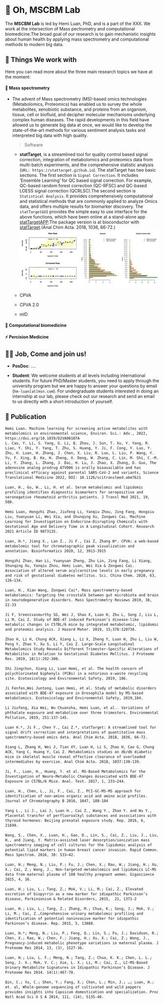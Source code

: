  # 👋 Oh, MSCBM Lab

The **MSCBM Lab** is led by Hemi Luan, PhD, and is a part of the XXX. We work at the intersection of Mass pectrometry and computational biomedicine.The broad goal of our research is to gain mechanistic insights about human health by applying mass spectrometry and computational methods to modern big data. 

## 🔧 Things We work with
Here you can read more about the three main research topics we have at the moment:

#### 🔭 Mass spectrometry
 - The advent of Mass spectrometry (MS)-based omics technologies (Metabolomics, Proteomics) has enabled us to survey the whole metabolites, xenobiotic substance, and proteins from an organism, tissue, cell or biofluid, and decipher molecular mechanisms underlying complex human diseases. The rapid developments in this field have allowed us to generate big data at once, we would like to develop the state-of-the-art methods for various sentiment analysis tasks and interpreted big data with high quality.
 
   > Software
      - **statTarget**, is a streamlined tool for quality control based signal correction, integration of metabolomics and proteomics data from multi-batch experiments, and the comprehensive statistic analysis (`URL: https://stattarget.github.io`). The statTarget has two basic sections. The first section is  `Signal Correction`. It includes ‘Ensemble Learning’ for QC based signal correction. For example, QC-based random forest correction (QC-RFSC) and QC-based LOESS signal correction (QCRLSC).The second section is `Statistical Analysis`. It provides comprehensively computational and statistical methods that are commonly applied to analyze Omics data, and offers multiple results for biomarker discovery. The  `statTargetGUI` provides the simple easy to use interface for the above functions, which have been online at a stand-alone app [statTargetAPP](https://github.com/statTarget/statTarget2/releases).The package version is at bioconductor with [statTarget](https://bioconductor.org/packages/statTarget/).(Anal Chim Acta. 2018, 1036, 66-72.)![statTarget](https://raw.githubusercontent.com/13479776/Picture/master/shiftC-14.jpg)

      - CPVA
      - CPVA 2.0
      - mID     

#### 🤔 Computational biomedicine

#### ⚡ Percision Medicine


## 👋🏼 Job, Come and join us!

 - **PosDoc**: ....


 - **Student**: We welcome students at all levels including international students. For future PhD/Master students, you need to apply through the university program but we are happy to answer your questions by email (`hm-luan[at]msn.com`). For undergraduate students interested in doing an internship at our lab, please check out our research and send an email to us directly with a short introduction of yourself.

## 🤔 Publication

```
Hemi Luan. Machine learning for screening active metabolites with metabolomics in environmental science, Environ. Sci.: Adv., 2022, https://doi.org/10.1039/D2VA00107A
L. Cao, Y. Li, S. Yang, G. Li, Q. Zhou, J. Sun, T. Xu, Y. Yang, R. Liao, Y. Shi, Y. Yang, T. Zhu, S. Huang, Y. Ji, F. Cong, Y. Luo, Y. Zhu, H. Luan, H. Zhang, J. Chen, X. Liu, R. Luo, L. Liu, P. Wang, Y. Yu, F. Xing, B. Ke, H. Zheng, X. Deng, W. Zhang, C. Lin, M. Shi, C.-M. Li, Y. Zhang, L. Zhang, J. Dai, H. Lu, J. Zhao, X. Zhang, D. Guo, The adenosine analog prodrug ATV006 is orally bioavailable and has preclinical efficacy against parental SARS-CoV-2 and variants, Science Translational Medicine 2022, DOI: 10.1126/scitranslmed.abm7621

Luan, H., Gu, W., Li, H. et al. Serum metabolomic and lipidomic profiling identifies diagnostic biomarkers for seropositive and seronegative rheumatoid arthritis patients. J Transl Med 2021, 19, 500.

Hemi Luan, Hongzhi Zhao, Jiufeng Li, Yanqiu Zhou, Jing Fang, Hongxiu Liu, Yuanyuan Li, Wei Xia, and Shunqing Xu, Zongwei Cai. Machine Learning for Investigation on Endocrine-Disrupting Chemicals with Gestational Age and Delivery Time in A Longitudinal Cohort. Research 2021 Article ID 9873135.

Luan, H.*, Jiang X., Lan Z., Ji F., Cai Z, Zhang W*. CPVA: a web-based metabolomic tool for chromatographic peak visualization and annotation. Bioinformatics 2020, 12, 3913-3915

Hongzhi Zhao, Han Li, Yuanyuan Zheng, Zhu Lin, Jing Fang, Li Xiang, Shunqing Xu, Yanqiu Zhou, Hemi Luan, Wei Xia & Zongwei Cai. Association of altered serum acylcarnitine levels in early pregnancy and risk of gestational diabetes mellitus. Sci. China Chem. 2020, 63, 126–134.

Luan, H., Xian Wang, Zongwei Cai*, Mass spectrometry-based metabolomics: Targeting the crosstalk between gut microbiota and brain in neurodegenerative disorders. Mass Spectrometry Reviews 2019, 38, 22-33

Ji F, Sreenivasmurthy SG, Wei J, Shao X, Luan H, Zhu L, Song J, Liu L, Li M, Cai Z. Study of BDE-47 induced Parkinson’s disease-like metabolic changes in C57BL/6 mice by integrated metabolomic, lipidomic and proteomic analysis. J Hazard Mater. 2019, 15;378:120738.

Zhao H, Li H, Chung ACK, Xiang L, Li X, Zheng Y, Luan H, Zhu L, Liu W, Peng Y, Zhao Y, Xu S, Li Y, Cai Z. Large-Scale Longitudinal Metabolomics Study Reveals Different Trimester-Specific Alterations of Metabolites in Relation to Gestational Diabetes Mellitus. J Proteome Res. 2019, 18(1):292-300.

Shi Jingchun, Xiang Li, Luan Hemi, et al. The health concern of polychlorinated biphenyls (PCBs) in a notorious e-waste recycling site. Ecotoxicology and Environmental Safety, 2019, 186.

Ji Fenfen,Wei Juntong, Luan Hemi, et al. Study of metabolic disorders associated with BDE-47 exposure in Drosophila model by MS-based metabolomics. Ecotoxicology and Environmental Safety, 2019,184.

Li Jiufeng, Xia Wei, Wu Chuansha, Hemi Luan, et al.. Variations of phthalate exposure and metabolism over three trimesters. Environmental Pollution, 2019, 251:137-145.

Luan H.*, Ji F., Chen Y., Cai Z.*, statTarget: A streamlined tool for signal drift correction and interpretations of quantitative mass spectrometry-based omics data. Anal Chim Acta. 2018, 1036, 66-72.

Xiang L, Zhang H, Wei J, Tian XY, Luan H, Li S, Zhao H, Cao G, Chung ACK, Yang C, Huang Y, Cai Z. Metabolomics studies on db/db diabetic mice in skeletal muscle reveal effective clearance of overloaded intermediates by exercise. Anal Chim Acta. 2018, 1037:130-139.

Ji, F., Luan, H., Huang, Y. et al. MS-Based Metabolomics for the Investigation of Neuro-Metabolic Changes Associated with BDE-47 Exposure in C57BL/6 Mice. Anal. Test. 2017, 1, 233–244.

Luan, H., Chen, L., Ji, F., Cai, Z., PCI-GC-MS-MS approach for identification of non-amino organic acid and amino acid profiles. Journal of Chromatography B 2016, 1047, 180-184

Yang L., Li J., Lai J, Luan H., Cai Z., Wang Y., Zhao Y. and Wu Y., Placental transfer of perfluoroalkyl substances and associations with thyroid hormones: Beijing prenatal exposure study. Rep. 2016, 6, 21699.

Wang, S., Chen, X., Luan, H., Gao, D., Lin, S., Cai, Z., Liu, J., Liu, H., and Jiang, Y. Matrix-assisted laser desorption/ionization mass spectrometry imaging of cell cultures for the lipidomic analysis of potential lipid markers in human breast cancer invasion. Rapid Commun. Mass Spectrom. 2016, 30: 533–42.

Luan, H.; Meng, N.; Liu, P.; Fu, J.; Chen, X.; Rao, W.; Jiang, H.; Xu, X.; Cai, Z.; Wang, J., Non-targeted metabolomics and lipidomics LC-MS data from maternal plasma of 180 healthy pregnant women. Gigascience 2015, 4, 16.

Luan, H.; Liu, L.; Tang, Z.; Mok, V.; Li, M.; Cai, Z., Elevated excretion of biopyrrin as a new marker for idiopathic Parkinson’s disease, Parkinsonism & Related Disorders, 2015,  21, 1371-2

Luan, H.; Liu, L.; Tang, Z.; Zhang, M.; Chua, K.; Song, J.; Mok, V.; Li, M.; Cai, Z.,Comprehensive urinary metabolomic profiling and identification of potential noninvasive marker for idiopathic Parkinson’s disease. Rep. 2015, 5, 13888.

Luan, H.*; Meng, N.; Liu, P.; Feng, Q.; Lin, S.; Fu, J.; Davidson, R.; Chen, X.; Rao, W.; Chen, F.; Jiang, H.; Xu, X.; Cai, Z.; Wang, J., Pregnancy-induced metabolic phenotype variations in maternal plasma. J Proteome Res 2014, 13, (3), 1527-36.

Luan, H.; Liu, L. F.; Meng, N.; Tang, Z.; Chua, K. K.; Chen, L. L.; Song, J. X.; Mok, V. C.; Xie, L. X.; Li, M.; Cai, Z., LC-MS-Based Urinary Metabolite Signatures in Idiopathic Parkinson’s Disease. J Proteome Res 2014. 14(1):467-78.

Qin, C.; Yu, C.; Shen, Y.; Fang, X.; Chen, L.; Min, J.; …; Luan, H.; et. al, Whole-genome sequencing of cultivated and wild peppers provides insights into Capsicum domestication and specialization. Proc Natl Acad Sci U S A 2014, 111, (14), 5135-40.
```
